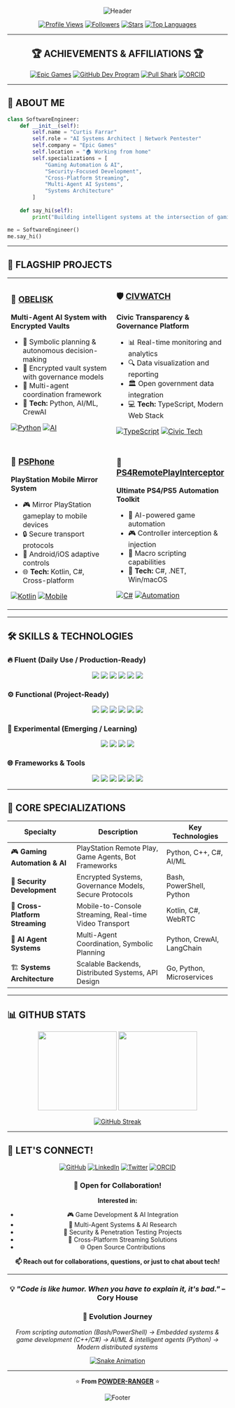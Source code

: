 <div align="center">

![Header](https://capsule-render.vercel.app/api?type=waving&color=gradient&customColorList=6,11,20&height=300&section=header&text=POWDER-RANGER&fontSize=90&fontAlignY=35&animation=twinkling&fontColor=fff&desc=Curtis%20Farrar%20•%20Software%20Engineer%20•%20AI%20Systems%20Architect&descAlignY=55&descSize=20)

[![Profile Views](https://komarev.com/ghpvc/?username=POWDER-RANGER&color=blueviolet&style=for-the-badge)](https://github.com/POWDER-RANGER)
[![Followers](https://img.shields.io/github/followers/POWDER-RANGER?style=for-the-badge&color=blue&logo=github)](https://github.com/POWDER-RANGER?tab=followers)
[![Stars](https://img.shields.io/github/stars/POWDER-RANGER?style=for-the-badge&color=yellow&logo=github)](https://github.com/POWDER-RANGER?tab=repositories)
[![Top Languages](https://img.shields.io/badge/Most%20Used-Python%20•%20C++%20•%20C%23-blueviolet?style=for-the-badge&logo=code)](#)

</div>

---

<div align="center">

## 🏆 **ACHIEVEMENTS & AFFILIATIONS** 🏆

[![Epic Games](https://img.shields.io/badge/Epic%20Games-Organization%20Member-0078F2?style=for-the-badge&logo=epicgames&logoColor=white)](https://github.com/EpicGames)
[![GitHub Dev Program](https://img.shields.io/badge/GitHub-Developer%20Program-181717?style=for-the-badge&logo=github&logoColor=white)](#)
[![Pull Shark](https://img.shields.io/badge/Achievement-Pull%20Shark%20🦈-00C4CC?style=for-the-badge)](#)
[![ORCID](https://img.shields.io/badge/ORCID-0009--0008--9273--2458-A6CE39?style=for-the-badge&logo=orcid&logoColor=white)](https://orcid.org/0009-0008-9273-2458)

</div>

---

## 👋 **ABOUT ME**

```python
class SoftwareEngineer:
    def __init__(self):
        self.name = "Curtis Farrar"
        self.role = "AI Systems Architect | Network Pentester"
        self.company = "Epic Games"
        self.location = "🏠 Working from home"
        self.specializations = [
            "Gaming Automation & AI",
            "Security-Focused Development", 
            "Cross-Platform Streaming",
            "Multi-Agent AI Systems",
            "Systems Architecture"
        ]
    
    def say_hi(self):
        print("Building intelligent systems at the intersection of gaming, AI, and security!")

me = SoftwareEngineer()
me.say_hi()
```

---

## 🚀 **FLAGSHIP PROJECTS**

<table>
<tr>
<td width="50%">

### 🤖 [OBELISK](https://github.com/POWDER-RANGER/OBLISK)

**Multi-Agent AI System with Encrypted Vaults**

- 🧠 Symbolic planning & autonomous decision-making
- 🔐 Encrypted vault system with governance models
- 🤝 Multi-agent coordination framework
- 🐍 **Tech:** Python, AI/ML, CrewAI

[![Python](https://img.shields.io/badge/Python-3776AB?style=flat-square&logo=python&logoColor=white)](#)
[![AI](https://img.shields.io/badge/AI-Multi--Agent-ff6b6b?style=flat-square)](#)

</td>
<td width="50%">

### 🛡️ [CIVWATCH](https://github.com/POWDER-RANGER/CIVWATCH)

**Civic Transparency & Governance Platform**

- 📊 Real-time monitoring and analytics
- 🔍 Data visualization and reporting
- 🏛️ Open government data integration
- 💻 **Tech:** TypeScript, Modern Web Stack

[![TypeScript](https://img.shields.io/badge/TypeScript-3178C6?style=flat-square&logo=typescript&logoColor=white)](#)
[![Civic Tech](https://img.shields.io/badge/Civic-Tech-green?style=flat-square)](#)

</td>
</tr>
<tr>
<td width="50%">

### 📱 [PSPhone](https://github.com/POWDER-RANGER/PSPhone)

**PlayStation Mobile Mirror System**

- 🎮 Mirror PlayStation gameplay to mobile devices
- 🔒 Secure transport protocols
- 📲 Android/iOS adaptive controls
- 🌐 **Tech:** Kotlin, C#, Cross-platform

[![Kotlin](https://img.shields.io/badge/Kotlin-7F52FF?style=flat-square&logo=kotlin&logoColor=white)](#)
[![Mobile](https://img.shields.io/badge/Mobile-Streaming-blue?style=flat-square)](#)

</td>
<td width="50%">

### 🎯 [PS4RemotePlayInterceptor](https://github.com/POWDER-RANGER/PS4RemotePlayInterceptor)

**Ultimate PS4/PS5 Automation Toolkit**

- 🤖 AI-powered game automation
- 🎮 Controller interception & injection
- 📝 Macro scripting capabilities
- 💎 **Tech:** C#, .NET, Win/macOS

[![C#](https://img.shields.io/badge/C%23-239120?style=flat-square&logo=csharp&logoColor=white)](#)
[![Automation](https://img.shields.io/badge/Game-Automation-orange?style=flat-square)](#)

</td>
</tr>
</table>

---

## 🛠️ **SKILLS & TECHNOLOGIES**

### 🔥 **Fluent** (Daily Use / Production-Ready)

<p align="center">
<img src="https://img.shields.io/badge/Python-3776AB?style=for-the-badge&logo=python&logoColor=white" />
<img src="https://img.shields.io/badge/C++-00599C?style=for-the-badge&logo=cplusplus&logoColor=white" />
<img src="https://img.shields.io/badge/C%23-239120?style=for-the-badge&logo=csharp&logoColor=white" />
<img src="https://img.shields.io/badge/Bash-4EAA25?style=for-the-badge&logo=gnubash&logoColor=white" />
<img src="https://img.shields.io/badge/PowerShell-5391FE?style=for-the-badge&logo=powershell&logoColor=white" />
<img src="https://img.shields.io/badge/JavaScript-F7DF1E?style=for-the-badge&logo=javascript&logoColor=black" />
</p>

### ⚙️ **Functional** (Project-Ready)

<p align="center">
<img src="https://img.shields.io/badge/Kotlin-7F52FF?style=for-the-badge&logo=kotlin&logoColor=white" />
<img src="https://img.shields.io/badge/Java-ED8B00?style=for-the-badge&logo=openjdk&logoColor=white" />
<img src="https://img.shields.io/badge/TypeScript-3178C6?style=for-the-badge&logo=typescript&logoColor=white" />
<img src="https://img.shields.io/badge/Lua-2C2D72?style=for-the-badge&logo=lua&logoColor=white" />
<img src="https://img.shields.io/badge/Go-00ADD8?style=for-the-badge&logo=go&logoColor=white" />
<img src="https://img.shields.io/badge/React-61DAFB?style=for-the-badge&logo=react&logoColor=black" />
</p>

### 🧪 **Experimental** (Emerging / Learning)

<p align="center">
<img src="https://img.shields.io/badge/Rust-000000?style=for-the-badge&logo=rust&logoColor=white" />
<img src="https://img.shields.io/badge/MATLAB-0076A8?style=for-the-badge&logo=mathworks&logoColor=white" />
<img src="https://img.shields.io/badge/PHP-777BB4?style=for-the-badge&logo=php&logoColor=white" />
<img src="https://img.shields.io/badge/R-276DC3?style=for-the-badge&logo=r&logoColor=white" />
</p>

### 🌐 **Frameworks & Tools**

<p align="center">
<img src="https://img.shields.io/badge/Git-F05032?style=for-the-badge&logo=git&logoColor=white" />
<img src="https://img.shields.io/badge/Docker-2496ED?style=for-the-badge&logo=docker&logoColor=white" />
<img src="https://img.shields.io/badge/VS%20Code-007ACC?style=for-the-badge&logo=visualstudiocode&logoColor=white" />
<img src="https://img.shields.io/badge/Unreal%20Engine-313131?style=for-the-badge&logo=unrealengine&logoColor=white" />
<img src="https://img.shields.io/badge/Node.js-339933?style=for-the-badge&logo=nodedotjs&logoColor=white" />
<img src="https://img.shields.io/badge/GitHub%20Actions-2088FF?style=for-the-badge&logo=githubactions&logoColor=white" />
</p>

---

## 💼 **CORE SPECIALIZATIONS**

<div align="center">

| Specialty | Description | Key Technologies |
|-----------|-------------|------------------|
| 🎮 **Gaming Automation & AI** | PlayStation Remote Play, Game Agents, Bot Frameworks | Python, C++, C#, AI/ML |
| 🔐 **Security Development** | Encrypted Systems, Governance Models, Secure Protocols | Bash, PowerShell, Python |
| 📡 **Cross-Platform Streaming** | Mobile-to-Console Streaming, Real-time Video Transport | Kotlin, C#, WebRTC |
| 🤖 **AI Agent Systems** | Multi-Agent Coordination, Symbolic Planning | Python, CrewAI, LangChain |
| 🏗️ **Systems Architecture** | Scalable Backends, Distributed Systems, API Design | Go, Python, Microservices |

</div>

---

## 📊 **GITHUB STATS**

<div align="center">

<img height="180em" src="https://github-readme-stats.vercel.app/api?username=POWDER-RANGER&show_icons=true&theme=tokyonight&include_all_commits=true&count_private=true"/>
<img height="180em" src="https://github-readme-stats.vercel.app/api/top-langs/?username=POWDER-RANGER&layout=compact&langs_count=8&theme=tokyonight"/>

</div>

<div align="center">

[![GitHub Streak](https://github-readme-streak-stats.herokuapp.com/?user=POWDER-RANGER&theme=tokyonight)](https://github.com/POWDER-RANGER)

</div>

---

## 🤝 **LET'S CONNECT!**

<div align="center">

[![GitHub](https://img.shields.io/badge/GitHub-POWDER--RANGER-181717?style=for-the-badge&logo=github)](https://github.com/POWDER-RANGER)
[![LinkedIn](https://img.shields.io/badge/LinkedIn-POWDER--RANGER-0A66C2?style=for-the-badge&logo=linkedin)](https://linkedin.com/in/POWDER-RANGER)
[![Twitter](https://img.shields.io/badge/Twitter-@POWDER__RANGER-1DA1F2?style=for-the-badge&logo=twitter&logoColor=white)](https://twitter.com/POWDER_RANGER)
[![ORCID](https://img.shields.io/badge/ORCID-0009--0008--9273--2458-A6CE39?style=for-the-badge&logo=orcid)](https://orcid.org/0009-0008-9273-2458)

### 💬 **Open for Collaboration!**

**Interested in:**
- 🎮 Game Development & AI Integration
- 🤖 Multi-Agent Systems & AI Research
- 🔐 Security & Penetration Testing Projects
- 📱 Cross-Platform Streaming Solutions
- 🌐 Open Source Contributions

**📫 Reach out for collaborations, questions, or just to chat about tech!**

</div>

---

<div align="center">

### 💡 *"Code is like humor. When you have to explain it, it's bad."* – Cory House

### 🌱 **Evolution Journey**
*From scripting automation (Bash/PowerShell) → Embedded systems & game development (C++/C#) → AI/ML & intelligent agents (Python) → Modern distributed systems*

[![Snake Animation](https://raw.githubusercontent.com/POWDER-RANGER/POWDER-RANGER/output/github-contribution-grid-snake-dark.svg)](https://github.com/POWDER-RANGER)

---

⭐️ **From [POWDER-RANGER](https://github.com/POWDER-RANGER)** ⭐️

![Footer](https://capsule-render.vercel.app/api?type=waving&color=gradient&customColorList=6,11,20&height=120&section=footer)

</div>
